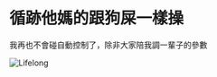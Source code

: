 # 循跡他媽的跟狗屎一樣操

我再也不會碰自動控制了，除非大家陪我調一輩子的參數

![Lifelong](https://s.yimg.com/ny/api/res/1.2/PuKsvmY60qGDKknOsmlm9g--/YXBwaWQ9aGlnaGxhbmRlcjt3PTk2MDtoPTU0MDtjZj13ZWJw/https://s.yimg.com/os/creatr-uploaded-images/2025-01/5706d810-cc24-11ef-9f7f-c0634a7325dd)

